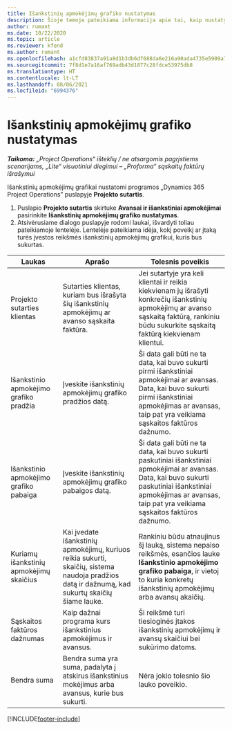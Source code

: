 ```yaml
---
title: Išankstinių apmokėjimų grafiko nustatymas
description: Šioje temoje pateikiama informacija apie tai, kaip nustatyti išankstinių apmokėjimų grafiką programoje „Project Operations”.
author: rumant
ms.date: 10/22/2020
ms.topic: article
ms.reviewer: kfend
ms.author: rumant
ms.openlocfilehash: a1cfd83837a91a8d1b3db6df688da6e216a90ada4735e5909a7e8cb26b87247d
ms.sourcegitcommit: 7f8d1e7a16af769adb43d1877c28fdce53975db8
ms.translationtype: HT
ms.contentlocale: lt-LT
ms.lasthandoff: 08/06/2021
ms.locfileid: "6994376"
---
```

# <a name="set-up-a-retainer-schedule"></a>Išankstinių apmokėjimų grafiko nustatymas

_**Taikoma:** „Project Operations“ išteklių / ne atsargomis pagrįstiems scenarijams, „Lite“ visuotiniui diegimui – „Proforma“ sąskaitų faktūrų išrašymui_

Išankstinių apmokėjimų grafikai nustatomi programos „Dynamics 365 Project Operations” puslapyje **Projekto sutartis**.

1. Puslapio **Projekto sutartis** skirtuke **Avansai ir išankstiniai apmokėjimai** pasirinkite **Išankstinių apmokėjimų grafiko nustatymas**.
2. Atsivėrusiame dialogo puslapyje rodomi laukai, išvardyti toliau pateikiamoje lentelėje. Lentelėje pateikiama idėja, kokį poveikį ar įtaką turės įvestos reikšmės išankstinių apmokėjimų grafikui, kuris bus sukurtas.

| Laukas | Aprašo | Tolesnis poveikis |
| --- | --- | --- |
| Projekto sutarties klientas | Sutarties klientas, kuriam bus išrašyta šių išankstinių apmokėjimų ar avanso sąskaita faktūra. | Jei sutartyje yra keli klientai ir reikia kiekvienam jų išrašyti konkrečių išankstinių apmokėjimų ar avanso sąskaitą faktūrą, rankiniu būdu sukurkite sąskaitą faktūrą kiekvienam klientui. |
| Išankstinio apmokėjimo grafiko pradžia | Įveskite išankstinių apmokėjimų grafiko pradžios datą. | Ši data gali būti ne ta data, kai buvo sukurti pirmi išankstiniai apmokėjimai ar avansas. Data, kai buvo sukurti pirmi išankstiniai apmokėjimas ar avansas, taip pat yra veikiama sąskaitos faktūros dažnumo. |
| Išankstinio apmokėjimo grafiko pabaiga | Įveskite išankstinių apmokėjimų grafiko pabaigos datą. | Ši data gali būti ne ta data, kai buvo sukurti paskutiniai išankstiniai apmokėjimai ar avansas. Data, kai buvo sukurti paskutiniai išankstiniai apmokėjimas ar avansas, taip pat yra veikiama sąskaitos faktūros dažnumo. |
| Kuriamų išankstinių apmokėjimų skaičius | Kai įvedate išankstinių apmokėjimų, kuriuos reikia sukurti, skaičių, sistema naudoja pradžios datą ir dažnumą, kad sukurtų skaičių šiame lauke. | Rankiniu būdu atnaujinus šį lauką, sistema nepaiso reikšmės, esančios lauke **Išankstinio apmokėjimo grafiko pabaiga**, ir vietoj to kuria konkretų išankstinių apmokėjimų arba avansų akaičių. |
| Sąskaitos faktūros dažnumas | Kaip dažnai programa kurs išankstinius apmokėjimus ir avansus. | Ši reikšmė turi tiesioginės įtakos išankstinių apmokėjimų ir avansų skaičiui bei sukūrimo datoms. |
| Bendra suma | Bendra suma yra suma, padalyta į atskirus išankstinius mokėjimus arba avansus, kurie bus sukurti. | Nėra jokio tolesnio šio lauko poveikio. |


[!INCLUDE[footer-include](../../includes/footer-banner.md)]